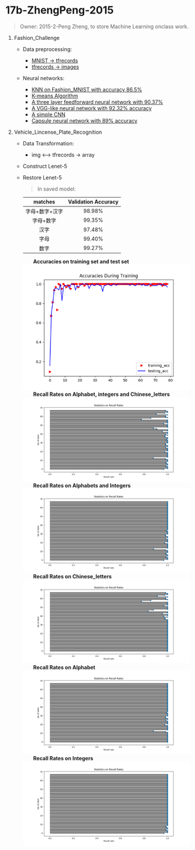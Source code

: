 # 17b-ZhengPeng-2015
> Owner: 2015-2-Peng Zheng, to store Machine Learning onclass work.

1. Fashion_Challenge
    - Data preprocessing:
        + [MNIST -> tfrecords](https://github.com/m-L-0/17b-ZhengPeng-2015/tree/master/FashionMNIST_Challenge/format_transformation)
        + [tfrecords -> images](https://github.com/m-L-0/17b-ZhengPeng-2015/tree/master/FashionMNIST_Challenge/format_transformation)

    - Neural networks:
        + [KNN on Fashion_MNIST with accuracy 86.5%](https://github.com/m-L-0/17b-ZhengPeng-2015/tree/master/FashionMNIST_Challenge/KNN_method)
        + [K-means Algorithm](https://github.com/m-L-0/17b-ZhengPeng-2015/tree/master/FashionMNIST_Challenge/K-means_method)
        + [A three layer feedforward neural network with 90.37%](https://github.com/m-L-0/17b-ZhengPeng-2015/tree/master/FashionMNIST_Challenge/fashion_mnist)
        + [A VGG-like neural network with 92.32% accuracy](https://github.com/m-L-0/17b-ZhengPeng-2015/tree/master/FashionMNIST_Challenge/vgg_like_in_keras)
        + [A simple CNN ](https://github.com/m-L-0/17b-ZhengPeng-2015/blob/master/FashionMNIST_Challenge/common_cnn_method.ipynb)
        + [Capsule neural network with 89% accuracy](https://github.com/m-L-0/17b-ZhengPeng-2015/tree/master/FashionMNIST_Challenge/CapsNet-Fashion-MNIST)


2. Vehicle_Lincense_Plate_Recognition
    - Data Transformation:
        + img <--> tfrecords -> array
    - Construct Lenet-5
    - Restore Lenet-5
        > In saved model:

        | matches | Validation Accuracy |
        | :-----: | :------: |
        | 字母+数字+汉字 | 98.98% |
        | 字母+数字 | 99.35% |
        | 汉字 | 97.48% |
        | 字母 | 99.40% |
        | 数字 | 99.27% |
        &emsp;&emsp;**Accuracies on training set and test set**
        ![ACC](./Vehicle_License_Plate_Recognition/images/Acc_in_training_on_alp_int_lett.png)
        &emsp;&emsp;**Recall Rates on Alphabet, integers and Chinese_letters**
        ![alp_int_lett](./Vehicle_License_Plate_Recognition/images/Recall_rate_in_test_on_alp_int_lett.png)
        &emsp;&emsp;**Recall Rates on Alphabets and Integers**
        ![alp_int](./Vehicle_License_Plate_Recognition/images/Recall_rate_in_test_on_alp_int.png)
        &emsp;&emsp;**Recall Rates on Chinese_letters**
        ![ChineseLetters](./Vehicle_License_Plate_Recognition/images/Recall_rate_in_test_on_ChineseLetters.png)
        &emsp;&emsp;**Recall Rates on Alphabet**
        ![alphabets](./Vehicle_License_Plate_Recognition/images/Recall_rate_in_test_on_alphabets.png)
        &emsp;&emsp;**Recall Rates on Integers**
        ![integers](./Vehicle_License_Plate_Recognition/images/Recall_rate_in_test_on_integers.png)


